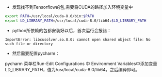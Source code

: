 

- 发现找不到Tensorflow的包,需要将CUDA的路径加入环境变量中

``` bash {.line-numbers}
export PATH=/usr/local/cuda-8.0/bin:$PATH
export LD_LIBRARY_PATH=/usr/local/cuda-8.0/lib64:$LD_LIBRARY_PATH
```

- python所依赖的包都安装好以后，首次运行会报错：
```
ImportError: libcusolver.so.8.0: cannot open shared object file: No such file or directory
``` 
- 然后需要配置pycharm：

pycharm 菜单栏Run-Edit Configurations 中 Environment Variables中添加变量LD_LIBRARY_PATH，值为/usr/local/cuda-8.0/lib64。之后编译即可。
